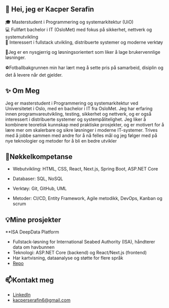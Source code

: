 ## 👋 Hei, jeg er Kacper Serafin

🎓 Masterstudent i Programmering og systemarkitektur (UiO)  
💻 Fullført bachelor i IT (OsloMet) med fokus på sikkerhet, nettverk og systemutvikling  
🌱 Interessert i fullstack utvikling, distribuerte systemer og moderne verktøy

🧠Jeg er en nysgjerrig og løsningsorientert som liker å lage brukervennlige løsninger.

⚽️Fotballbakgrunnen min har lært meg å sette pris på samarbeid, disiplin og det å levere når det gjelder.

## ✨ Om Meg
Jeg er masterstudent i Programmering og systemarkitektur ved Universitetet i Oslo, med en bachelor i IT fra OsloMet. Jeg har erfaring innen programvareutvikling, testing, sikkerhet og nettverk, og er også interessert i distribuerte systemer og systempålitelighet. Jeg liker å kombinere teoretisk kunnskap med praktiske prosjekter, og er motivert for å lære mer om skalerbare og sikre løsninger i moderne IT-systemer. Trives med å jobbe sammen med andre for å nå felles mål og jeg følger med på nye teknologier og metoder for å bli en bedre utvikler

## 🚀Nøkkelkompetanse 
- Webutvikling: HTML, CSS, React, Next.js, Spring Boot, ASP.NET Core

- Databaser: SQL, NoSQL

- Verktøy: Git, GitHub, UML

- Metoder: CI/CD, Entity Framework, Agile metodikk, DevOps, Kanban og scrum

## 💡Mine prosjekter
**ISA DeepData Platform

- Fullstack-løsning for International Seabed Authority (ISA), håndterer data om havbunnen
- Teknologi: ASP.NET Core (backend) og React/Next.js (frontend)
- Har kartvisning, dataanalyse og støtte for flere språk
- [Repo](https://github.com/Kacpers03/Bachelor)

## 📫Kontakt meg 
- [LinkedIn](https://www.linkedin.com/in/kacper-serafin-73b44b319/)
- [kacperserafin6@gmail.com](mailto:kacperserafin6@gmail.com)






<!--
**Kacpers03/Kacpers03** is a ✨ _special_ ✨ repository because its `README.md` (this file) appears on your GitHub profile.

Here are some ideas to get you started:

- 🔭 I’m currently working on ...
- 🌱 I’m currently learning ...
- 👯 I’m looking to collaborate on ...
- 🤔 I’m looking for help with ...
- 💬 Ask me about ...
- 📫 How to reach me: ...
- 😄 Pronouns: ...
- ⚡ Fun fact: ...
-->
